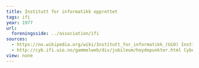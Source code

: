 ```yaml
---
title: Institutt for informatikk opprettet
tags: ifi
year: 1977
url:
  foreningsside: ../association/ifi
sources:
  - https://no.wikipedia.org/wiki/Institutt_for_informatikk_(UiO) Institutt for informatikk (UiO) - Wikipedia
  - http://cyb.ifi.uio.no/gammelweb/div/jubileum/hoydepunkter.html Cybernetisk Selskab 25 års-jubileumshefte - Høydepunkter i CYBs historie
view: none
---
```

